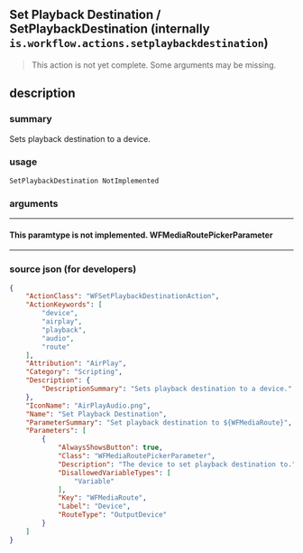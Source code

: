 
## Set Playback Destination / SetPlaybackDestination (internally `is.workflow.actions.setplaybackdestination`)

> This action is not yet complete. Some arguments may be missing.


## description

### summary

Sets playback destination to a device.


### usage
```
SetPlaybackDestination NotImplemented
```

### arguments

---

#### This paramtype is not implemented. WFMediaRoutePickerParameter

---

### source json (for developers)

```json
{
	"ActionClass": "WFSetPlaybackDestinationAction",
	"ActionKeywords": [
		"device",
		"airplay",
		"playback",
		"audio",
		"route"
	],
	"Attribution": "AirPlay",
	"Category": "Scripting",
	"Description": {
		"DescriptionSummary": "Sets playback destination to a device."
	},
	"IconName": "AirPlayAudio.png",
	"Name": "Set Playback Destination",
	"ParameterSummary": "Set playback destination to ${WFMediaRoute}",
	"Parameters": [
		{
			"AlwaysShowsButton": true,
			"Class": "WFMediaRoutePickerParameter",
			"Description": "The device to set playback destination to.",
			"DisallowedVariableTypes": [
				"Variable"
			],
			"Key": "WFMediaRoute",
			"Label": "Device",
			"RouteType": "OutputDevice"
		}
	]
}
```
